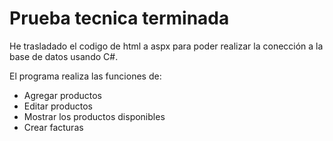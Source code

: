 # Prueba tecnica terminada

He trasladado el codigo de html a aspx para poder realizar la conección a la base de datos usando C#.

El programa realiza las funciones de:
- Agregar productos
- Editar productos
- Mostrar los productos disponibles
- Crear facturas
